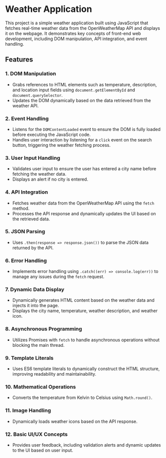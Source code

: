 # Weather Application

This project is a simple weather application built using JavaScript that fetches real-time weather data from the OpenWeatherMap API and displays it on the webpage. It demonstrates key concepts of front-end web development, including DOM manipulation, API integration, and event handling.

## Features

### 1. **DOM Manipulation**
   - Grabs references to HTML elements such as temperature, description, and location input fields using `document.getElementById` and `document.querySelector`.
   - Updates the DOM dynamically based on the data retrieved from the weather API.

### 2. **Event Handling**
   - Listens for the `DOMContentLoaded` event to ensure the DOM is fully loaded before executing the JavaScript code.
   - Handles user interaction by listening for a `click` event on the search button, triggering the weather fetching process.

### 3. **User Input Handling**
   - Validates user input to ensure the user has entered a city name before fetching the weather data.
   - Displays an alert if no city is entered.

### 4. **API Integration**
   - Fetches weather data from the OpenWeatherMap API using the `fetch` method.
   - Processes the API response and dynamically updates the UI based on the retrieved data.

### 5. **JSON Parsing**
   - Uses `.then(response => response.json())` to parse the JSON data returned by the API.

### 6. **Error Handling**
   - Implements error handling using `.catch((err) => console.log(err))` to manage any issues during the `fetch` request.

### 7. **Dynamic Data Display**
   - Dynamically generates HTML content based on the weather data and injects it into the page.
   - Displays the city name, temperature, weather description, and weather icon.

### 8. **Asynchronous Programming**
   - Utilizes Promises with `fetch` to handle asynchronous operations without blocking the main thread.

### 9. **Template Literals**
   - Uses ES6 template literals to dynamically construct the HTML structure, improving readability and maintainability.

### 10. **Mathematical Operations**
   - Converts the temperature from Kelvin to Celsius using `Math.round()`.

### 11. **Image Handling**
   - Dynamically loads weather icons based on the API response.

### 12. **Basic UI/UX Concepts**
   - Provides user feedback, including validation alerts and dynamic updates to the UI based on user input.
